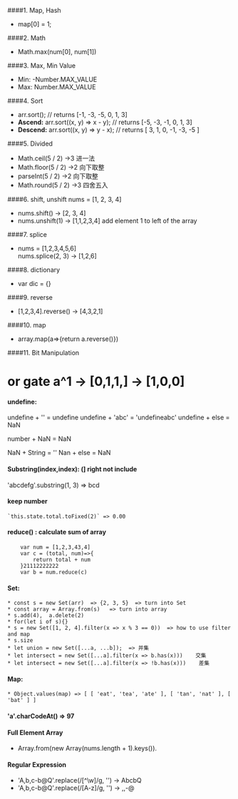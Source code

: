####1. Map, Hash
* map[0] = 1;

####2. Math
* Math.max(num[0], num[1])

####3. Max, Min Value
* Min: -Number.MAX_VALUE  <br>
* Max: Number.MAX_VALUE

####4. Sort
* arr.sort(); // returns [-1, -3, -5, 0, 1, 3]   <br> 
* **Ascend:** arr.sort((x, y) => x - y); // returns [-5, -3, -1, 0, 1, 3]
* **Descend:** arr.sort((x, y) => y - x); // returns [ 3, 1, 0, -1, -3, -5 ]

####5. Divided
* Math.ceil(5 / 2)  ->3     进一法
* Math.floor(5 / 2) ->2     向下取整
* parseInt(5 / 2) ->2       向下取整
* Math.round(5 / 2) ->3     四舍五入

####6. shift, unshift
nums = [1, 2, 3, 4]
* nums.shift()   -> [2, 3, 4]
* nums.unshift(1) -> [1,1,2,3,4] add element 1 to left of the array

####7. splice

* nums = [1,2,3,4,5,6]  <br>
nums.splice(2, 3)  -> [1,2,6]

####8. dictionary
* var dic = {} 

####9. reverse
* [1,2,3,4].reverse()  -> [4,3,2,1]

####10. map
* array.map(a=>{return a.reverse()})

####11. Bit Manipulation
# or gate a^1  -> [0,1,1,]  -> [1,0,0]

#### undefine:
undefine + ''    =  undefine
undefine + 'abc' = 'undefineabc'
undefine + else  =  NaN

number + NaN = NaN

NaN + String = ''
Nan + else = NaN

#### Substring(index,index): (] right not include 
'abcdefg'.substring(1, 3)  => bcd

#### keep number 
    `this.state.total.toFixed(2)` => 0.00

#### reduce() : calculate sum of array
```
    var num = [1,2,3,43,4]
    var c = (total, num)=>{
        return total + num
    }21112222222    
    var b = num.reduce(c)
```

#### Set:
    * const s = new Set(arr)  => {2, 3, 5}  => turn into Set
    * const array = Array.from(s)   => turn into array
    * s.add(4),  a.delete(2)
    * for(let i of s){}
    * s = new Set([1, 2, 4].filter(x => x % 3 == 0))  => how to use filter and map
    * s.size
    * let union = new Set([...a, ...b]);  => 并集
    * let intersect = new Set([...a].filter(x => b.has(x)))    交集
    * let intersect = new Set([...a].filter(x => !b.has(x)))    差集
    
#### Map:
    * Object.values(map) => [ [ 'eat', 'tea', 'ate' ], [ 'tan', 'nat' ], [ 'bat' ] ]

#### 'a'.charCodeAt() => 97

#### Full Element Array
* Array.from(new Array(nums.length + 1).keys()).

#### Regular Expression
* 'A,b,c-b@Q'.replace(/[^\w]/g, '')  -> AbcbQ
* 'A,b,c-b@Q'.replace(/[A-z]/g, '')  -> ,,-@

